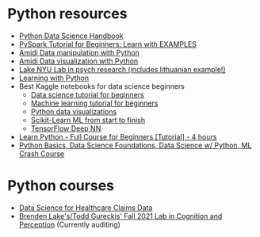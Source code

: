 # Python resources
- [Python Data Science Handbook](https://jakevdp.github.io/PythonDataScienceHandbook/)
- [PySpark Tutorial for Beginners: Learn with EXAMPLES](https://www.guru99.com/pyspark-tutorial.html)
- [Amidi Data manipulation with Python](https://www.mit.edu/~amidi/teaching/data-science-tools/study-guide/data-manipulation-with-python/)
- [Amidi Data visualization with Python](https://www.mit.edu/~amidi/teaching/data-science-tools/study-guide/data-visualization-with-python/)
- [Lake NYU Lab in psych research (includes lithuanian example!)](https://cims.nyu.edu/~brenden/courses/labincp/intro.html)
- [Learning with Python](http://openbookproject.net/thinkcs/python/english2e/)
- Best Kaggle notebooks for data science beginners
     - [Data science tutorial for beginners](https://www.kaggle.com/kanncaa1/data-sciencetutorial-for-beginners)
     - [Machine learning tutorial for beginners](https://www.kaggle.com/kanncaa1/machine-learning-tutorial-for-beginners)
     - [Python data visualizations](https://www.kaggle.com/benhamner/python-data-visualizations)
     - [Scikit-Learn ML from start to finish](https://www.kaggle.com/jeffd23/scikit-learn-ml-from-start-to-finish)
     - [TensorFlow Deep NN](https://www.kaggle.com/kakauandme/tensorflow-deep-nn)
- [Learn Python - Full Course for Beginners [Tutorial] - 4 hours](https://www.youtube.com/watch?v=rfscVS0vtbw)
- [Python Basics, Data Science Foundations, Data Science w/ Python, ML Crash Course](https://twitter.com/Nilofer_tweets/status/1583487638756999168)
# Python courses
- [Data Science for Healthcare Claims Data](https://www.udemy.com/course/data-science-for-healthcare-claims-data/)
- [Brenden Lake's/Todd Gureckis' Fall 2021 Lab in Cognition and Perception](https://github.com/vilijajoyce/python-resources/blob/main/audit-lake-python-class.md) (Currently auditing)
